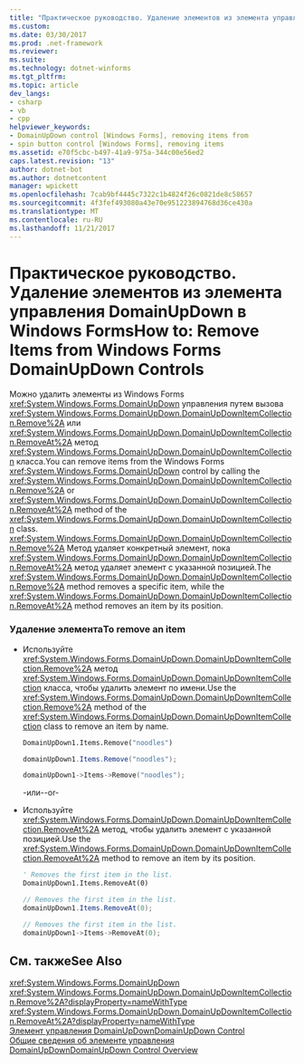 ```yaml
---
title: "Практическое руководство. Удаление элементов из элемента управления DomainUpDown в Windows Forms"
ms.custom: 
ms.date: 03/30/2017
ms.prod: .net-framework
ms.reviewer: 
ms.suite: 
ms.technology: dotnet-winforms
ms.tgt_pltfrm: 
ms.topic: article
dev_langs:
- csharp
- vb
- cpp
helpviewer_keywords:
- DomainUpDown control [Windows Forms], removing items from
- spin button control [Windows Forms], removing items
ms.assetid: e70f5cbc-b497-41a9-975a-344c00e56ed2
caps.latest.revision: "13"
author: dotnet-bot
ms.author: dotnetcontent
manager: wpickett
ms.openlocfilehash: 7cab9bf4445c7322c1b4824f26c0821de8c58657
ms.sourcegitcommit: 4f3fef493080a43e70e951223894768d36ce430a
ms.translationtype: MT
ms.contentlocale: ru-RU
ms.lasthandoff: 11/21/2017
---
```

# <a name="how-to-remove-items-from-windows-forms-domainupdown-controls"></a><span data-ttu-id="4507e-102">Практическое руководство. Удаление элементов из элемента управления DomainUpDown в Windows Forms</span><span class="sxs-lookup"><span data-stu-id="4507e-102">How to: Remove Items from Windows Forms DomainUpDown Controls</span></span>
<span data-ttu-id="4507e-103">Можно удалить элементы из Windows Forms <xref:System.Windows.Forms.DomainUpDown> управления путем вызова <xref:System.Windows.Forms.DomainUpDown.DomainUpDownItemCollection.Remove%2A> или <xref:System.Windows.Forms.DomainUpDown.DomainUpDownItemCollection.RemoveAt%2A> метод <xref:System.Windows.Forms.DomainUpDown.DomainUpDownItemCollection> класса.</span><span class="sxs-lookup"><span data-stu-id="4507e-103">You can remove items from the Windows Forms <xref:System.Windows.Forms.DomainUpDown> control by calling the <xref:System.Windows.Forms.DomainUpDown.DomainUpDownItemCollection.Remove%2A> or <xref:System.Windows.Forms.DomainUpDown.DomainUpDownItemCollection.RemoveAt%2A> method of the <xref:System.Windows.Forms.DomainUpDown.DomainUpDownItemCollection> class.</span></span> <span data-ttu-id="4507e-104"><xref:System.Windows.Forms.DomainUpDown.DomainUpDownItemCollection.Remove%2A> Метод удаляет конкретный элемент, пока <xref:System.Windows.Forms.DomainUpDown.DomainUpDownItemCollection.RemoveAt%2A> метод удаляет элемент с указанной позицией.</span><span class="sxs-lookup"><span data-stu-id="4507e-104">The <xref:System.Windows.Forms.DomainUpDown.DomainUpDownItemCollection.Remove%2A> method removes a specific item, while the <xref:System.Windows.Forms.DomainUpDown.DomainUpDownItemCollection.RemoveAt%2A> method removes an item by its position.</span></span>  
  
### <a name="to-remove-an-item"></a><span data-ttu-id="4507e-105">Удаление элемента</span><span class="sxs-lookup"><span data-stu-id="4507e-105">To remove an item</span></span>  
  
-   <span data-ttu-id="4507e-106">Используйте <xref:System.Windows.Forms.DomainUpDown.DomainUpDownItemCollection.Remove%2A> метод <xref:System.Windows.Forms.DomainUpDown.DomainUpDownItemCollection> класса, чтобы удалить элемент по имени.</span><span class="sxs-lookup"><span data-stu-id="4507e-106">Use the <xref:System.Windows.Forms.DomainUpDown.DomainUpDownItemCollection.Remove%2A> method of the <xref:System.Windows.Forms.DomainUpDown.DomainUpDownItemCollection> class to remove an item by name.</span></span>  
  
    ```vb  
    DomainUpDown1.Items.Remove("noodles")  
    ```  
  
    ```csharp  
    domainUpDown1.Items.Remove("noodles");  
    ```  
  
    ```cpp  
    domainUpDown1->Items->Remove("noodles");  
    ```  
  
     <span data-ttu-id="4507e-107">-или-</span><span class="sxs-lookup"><span data-stu-id="4507e-107">-or-</span></span>  
  
-   <span data-ttu-id="4507e-108">Используйте <xref:System.Windows.Forms.DomainUpDown.DomainUpDownItemCollection.RemoveAt%2A> метод, чтобы удалить элемент с указанной позицией.</span><span class="sxs-lookup"><span data-stu-id="4507e-108">Use the <xref:System.Windows.Forms.DomainUpDown.DomainUpDownItemCollection.RemoveAt%2A> method to remove an item by its position.</span></span>  
  
    ```vb  
    ' Removes the first item in the list.  
    DomainUpDown1.Items.RemoveAt(0)  
    ```  
  
    ```csharp  
    // Removes the first item in the list.  
    domainUpDown1.Items.RemoveAt(0);  
    ```  
  
    ```cpp  
    // Removes the first item in the list.  
    domainUpDown1->Items->RemoveAt(0);  
    ```  
  
## <a name="see-also"></a><span data-ttu-id="4507e-109">См. также</span><span class="sxs-lookup"><span data-stu-id="4507e-109">See Also</span></span>  
 <xref:System.Windows.Forms.DomainUpDown>  
 <xref:System.Windows.Forms.DomainUpDown.DomainUpDownItemCollection.Remove%2A?displayProperty=nameWithType>  
 <xref:System.Windows.Forms.DomainUpDown.DomainUpDownItemCollection.RemoveAt%2A?displayProperty=nameWithType>  
 [<span data-ttu-id="4507e-110">Элемент управления DomainUpDown</span><span class="sxs-lookup"><span data-stu-id="4507e-110">DomainUpDown Control</span></span>](../../../../docs/framework/winforms/controls/domainupdown-control-windows-forms.md)  
 [<span data-ttu-id="4507e-111">Общие сведения об элементе управления DomainUpDown</span><span class="sxs-lookup"><span data-stu-id="4507e-111">DomainUpDown Control Overview</span></span>](../../../../docs/framework/winforms/controls/domainupdown-control-overview-windows-forms.md)
